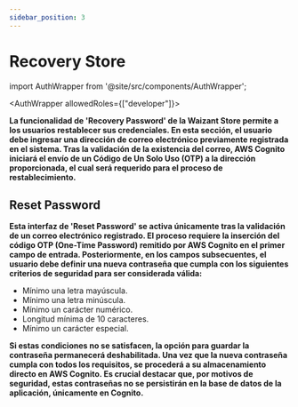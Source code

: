 ```yaml
---
sidebar_position: 3
---
```


# Recovery Store

import AuthWrapper from '@site/src/components/AuthWrapper';

<AuthWrapper allowedRoles={["developer"]}>

**La funcionalidad de 'Recovery Password' de la Waizant Store permite a los usuarios restablecer sus credenciales. En esta sección, el usuario debe ingresar una dirección de correo electrónico previamente registrada en el sistema. Tras la validación de la existencia del correo, AWS Cognito iniciará el envío de un Código de Un Solo Uso (OTP) a la dirección proporcionada, el cual será requerido para el proceso de restablecimiento.**

## Reset Password

**Esta interfaz de 'Reset Password' se activa únicamente tras la validación de un correo electrónico registrado. El proceso requiere la inserción del código OTP (One-Time Password) remitido por AWS Cognito en el primer campo de entrada. Posteriormente, en los campos subsecuentes, el usuario debe definir una nueva contraseña que cumpla con los siguientes criterios de seguridad para ser considerada válida:**

+ Mínimo una letra mayúscula.
+ Mínimo una letra minúscula.
+ Mínimo un carácter numérico.
+ Longitud mínima de 10 caracteres.
+ Mínimo un carácter especial.

**Si estas condiciones no se satisfacen, la opción para guardar la contraseña permanecerá deshabilitada. Una vez que la nueva contraseña cumpla con todos los requisitos, se procederá a su almacenamiento directo en AWS Cognito. Es crucial destacar que, por motivos de seguridad, estas contraseñas no se persistirán en la base de datos de la aplicación, únicamente en Cognito.**

</AuthWrapper>

